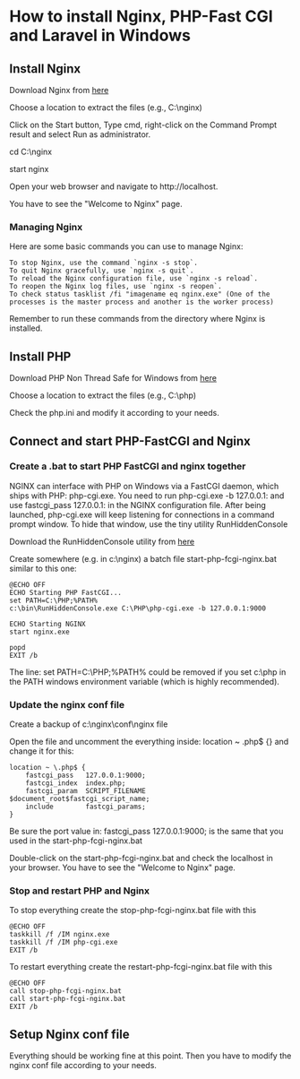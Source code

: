 # How to install Nginx, PHP-Fast CGI and Laravel in Windows

## Install Nginx

Download Nginx from [here](http://nginx.org/en/download.html)

Choose a location to extract the files (e.g., C:\nginx)

Click on the Start button, Type cmd, right-click on the Command Prompt result and select Run as administrator.

cd C:\nginx

start nginx

Open your web browser and navigate to http://localhost.

You have to see the "Welcome to Nginx" page.

### Managing Nginx

Here are some basic commands you can use to manage Nginx:
```
To stop Nginx, use the command `nginx -s stop`.
To quit Nginx gracefully, use `nginx -s quit`.
To reload the Nginx configuration file, use `nginx -s reload`.
To reopen the Nginx log files, use `nginx -s reopen`.
To check status tasklist /fi "imagename eq nginx.exe" (One of the processes is the master process and another is the worker process)
```
Remember to run these commands from the directory where Nginx is installed.

## Install PHP

Download PHP Non Thread Safe for Windows from [here](https://windows.php.net/download)

Choose a location to extract the files (e.g., C:\php)

Check the php.ini and modify it according to your needs.

## Connect and start PHP-FastCGI and Nginx

### Create a .bat to start PHP FastCGI and nginx together

NGINX can interface with PHP on Windows via a FastCGI daemon, which ships with PHP: php-cgi.exe. You need to run php-cgi.exe -b 127.0.0.1:<port> and use fastcgi_pass 127.0.0.1:<port> in the NGINX configuration file. After being launched, php-cgi.exe will keep listening for connections in a command prompt window. To hide that window, use the tiny utility RunHiddenConsole

Download the RunHiddenConsole utility from [here](https://redmine.lighttpd.net/attachments/660/RunHiddenConsole.zip)

Create somewhere (e.g. in c:\nginx\) a batch file start-php-fcgi-nginx.bat similar to this one:

```
@ECHO OFF
ECHO Starting PHP FastCGI...
set PATH=C:\PHP;%PATH%
c:\bin\RunHiddenConsole.exe C:\PHP\php-cgi.exe -b 127.0.0.1:9000

ECHO Starting NGINX
start nginx.exe

popd
EXIT /b
```

The line: set PATH=C:\PHP;%PATH% could be removed if you set c:\php in the PATH windows environment variable (which is highly recommended).

### Update the nginx conf file

Create a backup of c:\nginx\conf\nginx file

Open the file and uncomment the everything inside: location ~ \.php$ {} and change it for this:

```
location ~ \.php$ {
    fastcgi_pass   127.0.0.1:9000;
    fastcgi_index  index.php;
    fastcgi_param  SCRIPT_FILENAME  $document_root$fastcgi_script_name;
    include        fastcgi_params;
}
```

Be sure the port value in: fastcgi_pass 127.0.0.1:9000; is the same that you used in the start-php-fcgi-nginx.bat

Double-click on the start-php-fcgi-nginx.bat and check the localhost in your browser. You have to see the "Welcome to Nginx" page.

### Stop and restart PHP and Nginx

To stop everything create the stop-php-fcgi-nginx.bat file with this
```
@ECHO OFF
taskkill /f /IM nginx.exe
taskkill /f /IM php-cgi.exe
EXIT /b
```

To restart everything create the restart-php-fcgi-nginx.bat file with this

```
@ECHO OFF
call stop-php-fcgi-nginx.bat
call start-php-fcgi-nginx.bat
EXIT /b
```

## Setup Nginx conf file

Everything should be working fine at this point. Then you have to modify the nginx conf file according to your needs.







